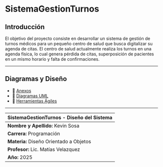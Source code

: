 # SistemaGestionTurnos

## Introducción

El objetivo del proyecto consiste en desarrollar un sistema de gestión de turnos médicos para un pequeño centro de salud que busca digitalizar su agenda de citas. El centro de salud actualmente realiza los turnos en una agenda física, lo cual genera pérdida de citas, superposición de pacientes en un mismo horario y falta de confirmaciones.

---

## Diagramas y Diseño

- 📄 [Anexos](anexos.md)
- 📁 [Diagramas UML](Archivos%20Actividad%202/Diagramas%20UML.md)
- 🔧 [Herramientas Ágiles](Archivos%20Actividad%202/herramientas_agile.md)

---

| **SistemaGestionTurnos - Diseño del Sistema**   |
|-----------------------------|
| **Nombre y Apellido:** Kevin Sosa   |
| **Carrera:** Programación   |
| **Materia:** Diseño Orientado a Objetos |
| **Profesor:** Lic. Matías Velazquez |
| **Año:** 2025               |
